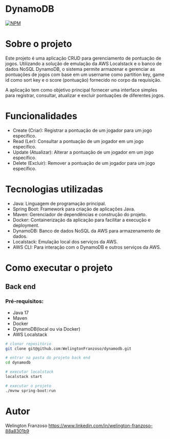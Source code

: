 # DynamoDB
[![NPM](https://img.shields.io/npm/l/react)](https://github.com/WelingtonFranzoso/franzoso-agregador-de-investimentos/blob/main/LICENSE) 

# Sobre o projeto

Este projeto é uma aplicação CRUD para gerenciamento de pontuação de jogos. Utilizando a solução de emulação da AWS Localstack e o banco de dados NoSQL DynamoDB, o sistema permite armazenar e gerenciar as pontuações de jogos com base em um username como partition key, game id como sort key e o score (pontuação) fornecido no corpo da requisição.

A aplicação tem como objetivo principal fornecer uma interface simples para registrar, consultar, atualizar e excluir pontuações de diferentes jogos.

# Funcionalidades
- Create (Criar): Registrar a pontuação de um jogador para um jogo específico.
- Read (Ler): Consultar a pontuação de um jogador em um jogo específico.
- Update (Atualizar): Alterar a pontuação de um jogador em um jogo específico.
- Delete (Excluir): Remover a pontuação de um jogador para um jogo específico.

# Tecnologias utilizadas
- Java: Linguagem de programação principal.
- Spring Boot: Framework para criação de aplicações Java.
- Maven: Gerenciador de dependências e construção do projeto.
- Docker: Containerização da aplicação para facilitar a execução e deployment.
- DynamoDB: Banco de dados NoSQL da AWS para armazenamento de dados.
- Localstack: Emulação local dos serviços da AWS.
- AWS CLI: Para interação com o DynamoDB e outros serviços da AWS.

# Como executar o projeto

## Back end
### Pré-requisitos: 
- Java 17
- Maven
- Docker
- DynamoDB(local ou via Docker)
- AWS Localstack

```bash
# clonar repositório
git clone git@github.com:WelingtonFranzoso/dynamodb.git

# entrar na pasta do projeto back end
cd dynamodb

# executar localstack
localstack start

# executar o projeto
./mvnw spring-boot:run
```

# Autor

Welington Franzoso
https://www.linkedin.com/in/welington-franzoso-88a8301b9

